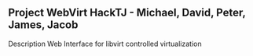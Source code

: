 Project WebVirt
HackTJ - Michael, David, Peter, James, Jacob
---------------------------------------------
Description
Web Interface for libvirt controlled virtualization
